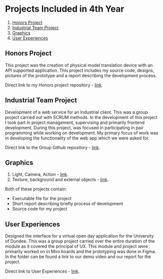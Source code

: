# Projects Included in 4th Year
<!-- TOC -->
1. [Honors Project](#honors-project)
2. [Industrial Team Project](#industrial-team-project)
3. [Graphics](#graphics)
4. [User Experiences](#user-experiences)
<!-- /TOC -->

## Honors Project
This project was the creation of physical model translation device with an API supported application.
This project includes my source code, designs, pictures of the prototype and a report describing the development process.

Direct link to my Honors project repository - [link](https://github.com/TruthgamiPC/HonorsProject).

## Industrial Team Project
Development of a web service for an Industrial client. This was a group project carried out with SCRUM methods.
In the development of this project I took part in project management, supervising and primarily frontend development.
During this project, was focused in participating in pair programming while working on development. My primary focus of work was in developing the functionality of the web app which we were asked for.

Direct link to the Group Github repository - [link](https://github.com/jokbutkus/theo-health-industrial-project).

## Graphics
1. Light, Camera, Action - [link](https://github.com/TruthgamiPC/University-Work/tree/main/Year%204/Graphics/Chonev_Preslav_Graphics).
2. Texture, background and external objects - [link](https://github.com/TruthgamiPC/University-Work/tree/main/Year%204/Graphics/Chonev_Preslav_ass2).

Both of these projects contain:
- Executable file for the project
- Short report describing briefly process of development
- Source code for my project

## User Experiences
Designed the interface for a virtual open day application for the University of Dundee.
This was a group project carried over the entire duration of the module as it covered the principal of UX.
This module and project were primarily worked on in Miro boards and the prototyping was done in Figma.
In the folder can be found a link to our demo video and our report for the project.

Direct link to User Experiences - [link](https://github.com/TruthgamiPC/University-Work/tree/main/Year%204/User%20Experiences).
